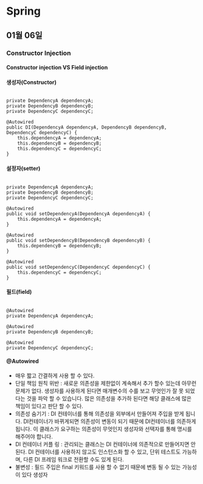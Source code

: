 # Spring

## 01월 06일

### Constructor Injection

#### Constructor injection VS Field injection

#### 생성자(Constructor)
<pre><code>
private DependencyA dependencyA;
private DependencyB dependencyB;
private DependencyC dependencyC;

@Autowired
public DI(DependencyA dependencyA, DependencyB dependencyB, DependencyC dependencyC) {
    this.dependencyA = dependencyA;
    this.dependencyB = dependencyB;
    this.dependencyC = dependencyC;
}
</code></pre>

#### 설정자(setter)
<pre><code>
private DependencyA dependencyA;
private DependencyB dependencyB;
private DependencyC dependencyC;

@Autowired
public void setDependencyA(DependencyA dependencyA) {
    this.dependencyA = dependencyA;
}

@Autowired
public void setDependencyB(DependencyB dependencyB) {
    this.dependencyB = dependencyB;
}

@Autowired
public void setDependencyC(DependencyC dependencyC) {
    this.dependencyC = dependencyC;
}
</code></pre>

#### 필드(field)
<pre><code>
@Autowired
private DependencyA dependencyA;

@Autowired
private DependencyB dependencyB;

@Autowired
private DependencyC dependencyC;
</code></pre>

#### @Autowired
- 매우 짧고 간결하게 사용 할 수 있다.
- 단일 책임 원칙 위반 : 새로운 의존성을 제한없이 계속해서 추가 할수 있는데 아무런 문제가 없다. 생성자를 사용하게 된다면 매개변수의 수를 보고 무엇인가 잘 못 되었다는 것을 파악 할 수 있습니다. 많은 의존성을 추가하 된다면 해당 클래스에 많은 책임이 있다고 판단 할 수 있다.
- 의존성 숨기기 : DI 컨테이너를 통해 의존성을 외부에서 만들어져 주입을 받게 됩니다. DI컨테이너가 바뀌게되면 의존성이 변동이 되기 때문에 DI컨테이너를 의존하게 됩니다. 이 클래스가 요구하는 의존성이 무엇인지 생성자와 선택자를 통해 명시를 해주어야 합니다.
- DI 컨테이너 커플 링 : 관리되는 클래스는 DI 컨테이너에 의존적으로 만들어지면 안된다. DI 컨테이너를 사용하지 않고도 인스턴스화 할 수 있고, 단위 테스트도 가능하며, 다른 DI 프레임 워크로 전환할 수도 있게 된다.
- 불변성 : 필드 주입은 final 키워드를 사용 할 수 없기 때문에 변동 될 수 있는 가능성이 있다
생성자

